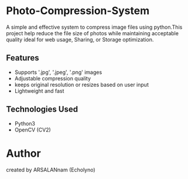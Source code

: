 # Photo-Compression-System
A simple and effective system to compress image files using python.This project help reduce the file size of photos while maintaining acceptable quality ideal for web usage, Sharing, or Storage optimization.

## Features

- Supports '.jpg', '.jpeg', '.png' images
- Adjustable compression quality
- keeps original resolution or resizes based on user input
- Lightweight and fast

## Technologies Used
- Python3
- OpenCV (CV2)



#  Author 
created by ARSALANnam (Echolyno)

